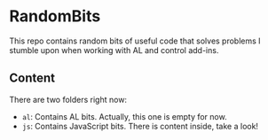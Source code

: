 # RandomBits
This repo contains random bits of useful code that solves problems I stumble upon when working with AL and control add-ins.

## Content

There are two folders right now:
* `al`: Contains AL bits. Actually, this one is empty for now.
* `js`: Contains JavaScript bits. There is content inside, take a look!

